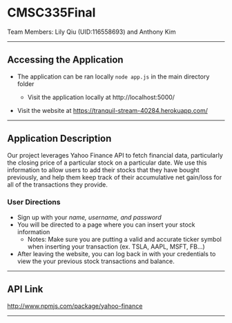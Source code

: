 # CMSC335Final 

Team Members: Lily Qiu (UID:116558693) and Anthony Kim

-----
## Accessing the Application
* The application can be ran locally `node app.js` in the main directory folder
  * Visit the application locally at http://localhost:5000/

* Visit the website at https://tranquil-stream-40284.herokuapp.com/

-----
## Application Description
Our project leverages Yahoo Finance API to fetch financial data, particularly the closing price of a particular stock on a particular date.
We use this information to allow users to add their stocks that they have bought previously, and help them keep track of their accumulative net gain/loss for all of the transactions they provide. 

### User Directions
* Sign up with your *name, username, and password*
* You will be directed to a page where you can insert your stock information
  * Notes: Make sure you are putting a valid and accurate ticker symbol when inserting your transaction (ex. TSLA, AAPL, MSFT, FB...)
* After leaving the website, you can log back in with your credentials to view the your previous stock transactions and balance.

---
## API Link 
http://www.npmjs.com/package/yahoo-finance

---


  
